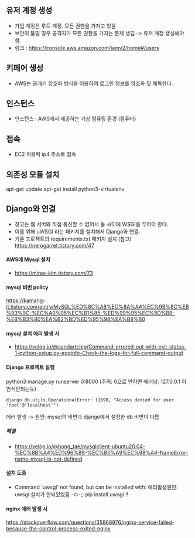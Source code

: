 
## 유저 계정 생성
- 가입 계정은 루트 계정. 모든 권한을 가지고 있음
- 보안이 뚫릴 경우 공격자가 모든 권한을 가지는 문제 생김 -> 유저 계정 생성해야 함.
- 링크 : https://console.aws.amazon.com/iamv2/home#/users

## 키페어 생성
- AWS는 공개키 암호화 방식을 이용하여 로그인 정보를 암호화 및 해독한다.


## 인스턴스
- 인스턴스 : AWS에서 제공하는 가상 컴퓨팅 환경 (컴퓨터)

## 접속
- EC2 퍼블릭 ip4 주소로 접속 

## 의존성 모듈 설치 
apt-get update
apt-get install python3-virtualenv

## Django와 연결
- 장고는 웹 서버와 직접 통신할 수 없어서 둘 사이에 WSGI를 두어야 한다.
- 이를 위해 uWSGI 라는 패키지를 설치해서 Django와 연결.
- 기존 프로젝트의 requirements.txt 패키지 설치 
(참고) https://nerogarret.tistory.com/47

#### AWS에 Mysql 설치 
- https://mirae-kim.tistory.com/73

#### mysql 비번 policy 
https://kamang-it.tistory.com/entry/MySQL%ED%8C%A8%EC%8A%A4%EC%9B%8C%EB%93%9C-%EC%A0%95%EC%B1%85-%ED%99%95%EC%9D%B8-%EB%B3%80%EA%B2%BD%ED%95%98%EA%B8%B0

#### mysql 설치 에러 발생 시
- https://velog.io/@sandartchip/Command-errored-out-with-exit-status-1-python-setup.py-egginfo-Check-the-logs-for-full-command-output



#### Django 프로젝트 실행 
python3 manage.py runserver 0:8000  (주의: 0으로 안하면 에러남. 127.0.0.1 이 인식안되는듯)

```
django.db.utils.OperationalError: (1698, "Access denied for user 'root'@'localhost'")
```
에러 발생 -> 원인: mysql의 비번과 django에서 설정한 db 비번이 다름

##### 해결
- https://velog.io/@hong_tae/mysqlclient-ubuntu20.04-%EC%8B%A4%ED%96%89-%EC%B0%A9%EC%98%A4-NameError-name-mysql-is-not-defined


#### 설치 도중
- Command 'uwsgi' not found, but can be installed with:
에러발생원인: uwsgi 설치가 안되있었음 -ㅁ-;; pip install uwsgi !!

#### nginx 에러 발생 시 
https://stackoverflow.com/questions/35868976/nginx-service-failed-because-the-control-process-exited-nginx
